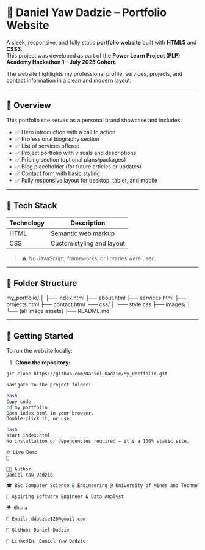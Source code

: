 # 💼 Daniel Yaw Dadzie – Portfolio Website

A sleek, responsive, and fully static **portfolio website** built with **HTML5** and **CSS3**.  
This project was developed as part of the **Power Learn Project (PLP) Academy Hackathon 1 – July 2025 Cohort**.

The website highlights my professional profile, services, projects, and contact information in a clean and modern layout.

---

## 🌟 Overview

This portfolio site serves as a personal brand showcase and includes:

- ✅ Hero introduction with a call to action
- ✅ Professional biography section
- ✅ List of services offered
- ✅ Project portfolio with visuals and descriptions
- ✅ Pricing section (optional plans/packages)
- ✅ Blog placeholder (for future articles or updates)
- ✅ Contact form with basic styling
- ✅ Fully responsive layout for desktop, tablet, and mobile

---

## 🧰 Tech Stack

| Technology | Description          |
|------------|----------------------|
| HTML       | Semantic web markup  |
| CSS        | Custom styling and layout |

> ⚠️ No JavaScript, frameworks, or libraries were used.

---

## 📁 Folder Structure
my_portfolio/
│
├── index.html
├── about.html
├── services.html
├── projects.html
├── contact.html
├── css/
│ └── style.css
├── images/
│ └── (all image assets)
├── README.md


---

## 🚀 Getting Started

To run the website locally:

1. **Clone the repository:**

```bash
git clone https://github.com/Daniel-Dadzie/My_Portfolio.git

Navigate to the project folder:

bash
Copy code
cd my_portfolio
Open index.html in your browser.
Double-click it, or use:

bash
start index.html
No installation or dependencies required — it’s a 100% static site.

🌐 Live Demo
🔗  

👨‍💻 Author
Daniel Yaw Dadzie

🎓 BSc Computer Science & Engineering @ University of Mines and Technology

💼 Aspiring Software Engineer & Data Analyst

🌍 Ghana 

📧 Email: ddadzie120@gmail.com

🔗 GitHub: Daniel-Dadzie

🔗 LinkedIn: Daniel Yaw Dadzie
